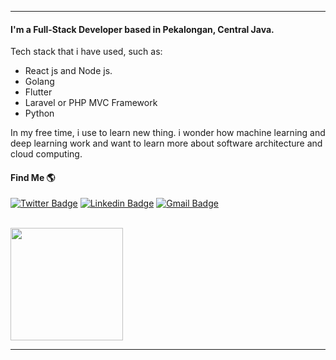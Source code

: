 
---

#### I'm a Full-Stack Developer based in Pekalongan, Central Java.
Tech stack that i have used, such as:  

- React js and Node js.
- Golang
- Flutter
- Laravel or PHP MVC Framework
- Python 

In my free time, i use to learn new thing. i wonder how machine learning and deep learning work and want to learn more about software architecture and cloud computing.

<!---
<p align="center">
  <img src="https://img.shields.io/badge/react%20-%2320232a.svg?&style=for-the-badge&logo=react&logoColor=%2361DAFB"/>
  <img src="https://img.shields.io/badge/vuejs%20-%2335495e.svg?&style=for-the-badge&logo=vue.js&logoColor=%234FC08D"/>
  <img src="https://img.shields.io/badge/node.js%20-%2343853D.svg?&style=for-the-badge&logo=node.js&logoColor=white"/>
  <img src="https://img.shields.io/badge/laravel%20-%23FF2D20.svg?&style=for-the-badge&logo=laravel&logoColor=white"/>
  <img src="https://img.shields.io/badge/django%20-%23092E20.svg?&style=for-the-badge&logo=django&logoColor=white"/>
  <img src="https://img.shields.io/badge/flask%20-%23000.svg?&style=for-the-badge&logo=flask&logoColor=white"/>
 </p>
-->

#### Find Me 🌎
[![Twitter Badge](https://img.shields.io/badge/-Budi_Rahmawan-1ca0f1?style=flat-square&logo=twitter&logoColor=white&link=https://twitter.com/rahmawanbd)](https://twitter.com/rahmawanbd)  [![Linkedin Badge](https://img.shields.io/badge/-Budi_Rahmawan-blue?style=flat-square&logo=Linkedin&logoColor=white&link=https://www.linkedin.com/in/rahmawanbd//)](https://www.linkedin.com/in/rahmawanbd/) [![Gmail Badge](https://img.shields.io/badge/-rahmawanbd@gmail.com-c14438?style=flat-square&logo=Gmail&logoColor=white&link=mailto:rahmawanbd@gmail.com)](mailto:rahmawanbd@gmail.com)

<br/>

<a href="https://github.com/Budi721">
  <img height="180em" src="https://github-readme-stats.vercel.app/api?username=Budi721&theme=buefy&show_icons=true" />
</a>

<br/>

---

